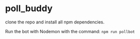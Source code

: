 # poll_buddy

clone the repo and install all npm dependencies.

Run the bot with Nodemon with the command: `npm run pollbot`
